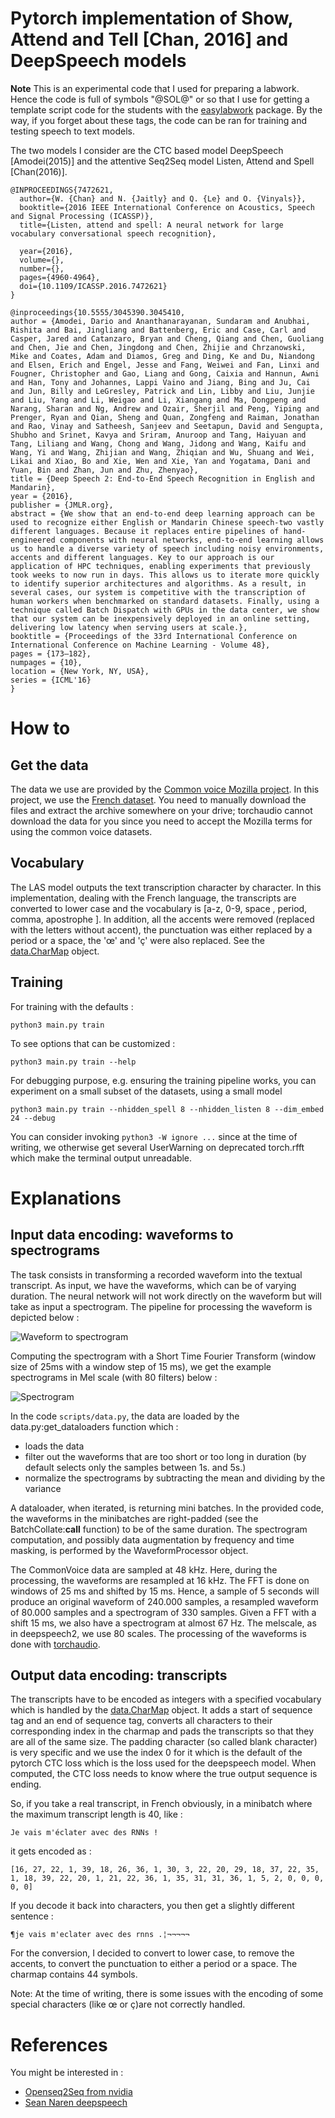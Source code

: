 # Pytorch implementation of Show, Attend and Tell \[Chan, 2016\] and DeepSpeech models

**Note** This is an experimental code that I used for preparing a labwork. Hence the code is full of symbols "@SOL@" or so that I use for getting a template script code for the students with the [easylabwork](https://github.com/jeremyfix/easylabwork) package. By the way, if you forget about these tags, the code can be ran for training and testing speech to text models.

The two models I consider are the CTC based model DeepSpeech [Amodei(2015)] and the attentive Seq2Seq model Listen, Attend and Spell [Chan(2016)].

```
@INPROCEEDINGS{7472621,
  author={W. {Chan} and N. {Jaitly} and Q. {Le} and O. {Vinyals}},
  booktitle={2016 IEEE International Conference on Acoustics, Speech and Signal Processing (ICASSP)}, 
  title={Listen, attend and spell: A neural network for large vocabulary conversational speech recognition}, 

  year={2016},
  volume={},
  number={},
  pages={4960-4964},
  doi={10.1109/ICASSP.2016.7472621}
}

@inproceedings{10.5555/3045390.3045410,
author = {Amodei, Dario and Ananthanarayanan, Sundaram and Anubhai, Rishita and Bai, Jingliang and Battenberg, Eric and Case, Carl and Casper, Jared and Catanzaro, Bryan and Cheng, Qiang and Chen, Guoliang and Chen, Jie and Chen, Jingdong and Chen, Zhijie and Chrzanowski, Mike and Coates, Adam and Diamos, Greg and Ding, Ke and Du, Niandong and Elsen, Erich and Engel, Jesse and Fang, Weiwei and Fan, Linxi and Fougner, Christopher and Gao, Liang and Gong, Caixia and Hannun, Awni and Han, Tony and Johannes, Lappi Vaino and Jiang, Bing and Ju, Cai and Jun, Billy and LeGresley, Patrick and Lin, Libby and Liu, Junjie and Liu, Yang and Li, Weigao and Li, Xiangang and Ma, Dongpeng and Narang, Sharan and Ng, Andrew and Ozair, Sherjil and Peng, Yiping and Prenger, Ryan and Qian, Sheng and Quan, Zongfeng and Raiman, Jonathan and Rao, Vinay and Satheesh, Sanjeev and Seetapun, David and Sengupta, Shubho and Srinet, Kavya and Sriram, Anuroop and Tang, Haiyuan and Tang, Liliang and Wang, Chong and Wang, Jidong and Wang, Kaifu and Wang, Yi and Wang, Zhijian and Wang, Zhiqian and Wu, Shuang and Wei, Likai and Xiao, Bo and Xie, Wen and Xie, Yan and Yogatama, Dani and Yuan, Bin and Zhan, Jun and Zhu, Zhenyao},
title = {Deep Speech 2: End-to-End Speech Recognition in English and Mandarin},
year = {2016},
publisher = {JMLR.org},
abstract = {We show that an end-to-end deep learning approach can be used to recognize either English or Mandarin Chinese speech-two vastly different languages. Because it replaces entire pipelines of hand-engineered components with neural networks, end-to-end learning allows us to handle a diverse variety of speech including noisy environments, accents and different languages. Key to our approach is our application of HPC techniques, enabling experiments that previously took weeks to now run in days. This allows us to iterate more quickly to identify superior architectures and algorithms. As a result, in several cases, our system is competitive with the transcription of human workers when benchmarked on standard datasets. Finally, using a technique called Batch Dispatch with GPUs in the data center, we show that our system can be inexpensively deployed in an online setting, delivering low latency when serving users at scale.},
booktitle = {Proceedings of the 33rd International Conference on International Conference on Machine Learning - Volume 48},
pages = {173–182},
numpages = {10},
location = {New York, NY, USA},
series = {ICML'16}
}

```

# How to

## Get the data

The data we use are provided by the [Common voice Mozilla project](https://commonvoice.mozilla.org/en). In this project, we use the [French dataset](https://commonvoice.mozilla.org/en/datasets). You need to manually download the files and extract the archive somewhere on your drive; torchaudio cannot download the data for you since you need to accept the Mozilla terms for using the common voice datasets.


## Vocabulary

The LAS model outputs the text transcription character by character. In this implementation, dealing with the French language, the transcripts are converted to lower case and the vocabulary is [a-z, 0-9, space , period, comma, apostrophe ]. In addition, all the accents were removed (replaced with the letters without accent), the punctuation was either replaced by a period or a space, the 'œ' and 'ç' were also replaced. See the [data.CharMap](https://github.com/jeremyfix/listen-attend-and-spell/blob/05dc9aa60055b318625e40cec8141fa1fa69054c/data.py#L37) object. 


## Training

For training with the defaults :

```
python3 main.py train
```

To see options that can be customized : 

```
python3 main.py train --help
```

For debugging purpose, e.g. ensuring the training pipeline works, you can experiment on a small subset of the datasets, using a small model

```
python3 main.py train --nhidden_spell 8 --nhidden_listen 8 --dim_embed 24 --debug
```

You can consider invoking `python3 -W ignore ...` since at the time of writing, we otherwise get several UserWarning on deprecated torch.rfft which make the terminal output unreadable.

# Explanations

## Input data encoding: waveforms to spectrograms

The task consists in transforming a recorded waveform into the textual transcript. As input, we have the waveforms, which can be of varying duration. The neural network will not work directly on the waveform but will take as input a spectrogram. The pipeline for processing the waveform is depicted below :

![Waveform to spectrogram](https://raw.githubusercontent.com/jeremyfix/listen-attend-and-spell/main/figs/waveform_to_spectro.png)

Computing the spectrogram with a Short Time Fourier Transform (window size of 25ms with a window step of 15 ms), we get the example spectrograms in Mel scale (with 80 filters) below :

![Spectrogram](https://raw.githubusercontent.com/jeremyfix/listen-attend-and-spell/main/figs/spectro.png)

In the code `scripts/data.py`, the data are loaded by the data.py:get_dataloaders function which :

- loads the data
- filter out the waveforms that are too short or too long in duration (by default selects only the samples between 1s. and 5s.)
- normalize the spectrograms by subtracting the mean and dividing by the variance 

A dataloader, when iterated, is returning mini batches. In the provided code, the waveforms in the minibatches are right-padded (see the BatchCollate:__call__ function) to be of the same duration. The spectrogram computation, and possibly data augmentation by frequency and time masking, is performed by the WaveformProcessor object. 

The CommonVoice data are sampled at 48 kHz. Here, during the processing, the waveforms are resampled at 16 kHz. The FFT is done on windows of 25 ms and shifted by 15 ms. Hence, a sample of 5 seconds will produce an original waveform of 240.000 samples, a resampled waveform of 80.000 samples and a spectrogram of 330 samples. Given a FFT with a shift 15 ms, we also have a spectrogram at almost 67 Hz. The melscale, as in deepspeech2, we use 80 scales. The processing of the waveforms is done with [torchaudio](https://pytorch.org/audio/stable/index.html).

## Output data encoding: transcripts

The transcripts have to be encoded as integers with a specified vocabulary which is handled by the [data.CharMap](https://github.com/jeremyfix/listen-attend-and-spell/blob/05dc9aa60055b318625e40cec8141fa1fa69054c/data.py#L37) object. It adds a start of sequence tag and an end of sequence tag, converts all characters to their corresponding index in the charmap and pads the transcripts so that they are all of the same size. The padding character (so called blank character) is very specific and we use the index 0 for it which is the default of the pytorch CTC loss which is the loss used for the deepspeech model. When computed, the CTC loss needs to know where the true output sequence is ending.

So, if you take a real transcript, in French obviously, in a minibatch where the maximum transcript length is 40, like :

```
Je vais m'éclater avec des RNNs !
```

it gets encoded as :

```
[16, 27, 22, 1, 39, 18, 26, 36, 1, 30, 3, 22, 20, 29, 18, 37, 22, 35, 1, 18, 39, 22, 20, 1, 21, 22, 36, 1, 35, 31, 31, 36, 1, 5, 2, 0, 0, 0, 0, 0]
```

If you decode it back into characters, you then get a slightly different sentence :

```
¶je vais m'eclater avec des rnns .¦¬¬¬¬¬
```

For the conversion, I decided to convert to lower case, to remove the accents, to convert the punctuation to either a period or a space. The charmap contains 44 symbols.

Note: At the time of writing, there is some issues with the encoding of some special characters (like œ or ç)are not correctly handled.

# References

You might be interested in :

- [Openseq2Seq from nvidia](https://nvidia.github.io/OpenSeq2Seq/html/speech-recognition/deepspeech2.html)
- [Sean Naren deepspeech](https://github.com/SeanNaren/deepspeech.pytorch)
